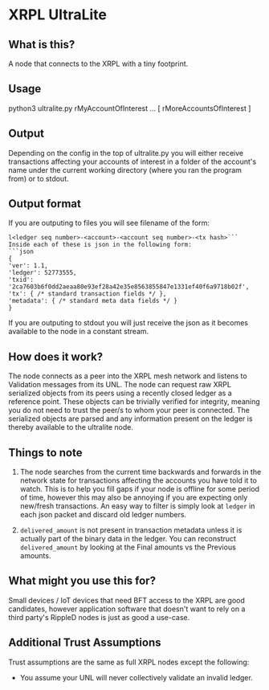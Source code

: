 # XRPL UltraLite
## What is this?
A node that connects to the XRPL with a tiny footprint.

## Usage
python3 ultralite.py rMyAccountOfInterest ... [ rMoreAccountsOfInterest ]

## Output
Depending on the config in the top of ultralite.py you will either receive transactions affecting your accounts of interest in a folder of the account's name under the current working directory (where you ran the program from) or to stdout.

## Output format
If you are outputing to files you will see filename of the form:
```
l<ledger seq number>-<account>-<account seq number>-<tx hash>```
Inside each of these is json in the following form:
```json
{
'ver': 1.1,
'ledger': 52773555,
'txid': '2ca7603b6f0dd2aeaa80e93ef28a42e35e8563855847e1331ef40f6a9718b02f',
'tx': { /* standard transaction fields */ },
'metadata': { /* standard meta data fields */ }
}
```
If you are outputing to stdout you will just receive the json as it becomes available to the node in a constant stream.

## How does it work?
The node connects as a peer into the XRPL mesh network and listens to Validation messages from its UNL. The node can request raw XRPL serialized objects from its peers using a recently closed ledger as a reference point. These objects can be trivially verified for integrity, meaning you do not need to trust the peer/s to whom your peer is connected. The serialized objects are parsed and any information present on the ledger is thereby available to the ultralite node. 

## Things to note
1. The node searches from the current time backwards and forwards in the network state for transactions affecting the accounts you have told it to watch. This is to help you fill gaps if your node is offline for some period of time, however this may also be annoying if you are expecting only new/fresh transactions. An easy way to filter is simply look at `ledger` in each json packet and discard old ledger numbers. 

2. `delivered_amount` is not present in transaction metadata unless it is actually part of the binary data in the ledger. You can reconstruct `delivered_amount` by looking at the Final amounts vs the Previous amounts.

## What might you use this for?
Small devices / IoT devices that need BFT access to the XRPL are good candidates, however application software that doesn't want to rely on a third party's RippleD nodes is just as good a use-case.

## Additional Trust Assumptions
Trust assumptions are the same as full XRPL nodes except the following:
* You assume your UNL will never collectively validate an invalid ledger.
